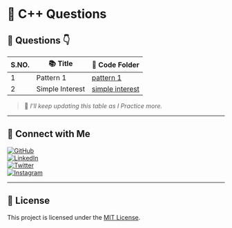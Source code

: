 # 🧠 C++ Questions

## 📅 Questions 👇

| S.NO.       | 📚 Title             | 📁 Code Folder |
|--------|---------------------------------------|----------------|
| 1 | Pattern 1  | [pattern 1](Questions/pattern1.cpp) |
| 2 | Simple Interest  | [simple interest](Questions/simple-intrest.cpp) |

> 📝 *I'll keep updating this table as I Practice more.*

---

## 🔗 Connect with Me

[![GitHub](https://img.shields.io/badge/GitHub-%2312100E.svg?logo=github&logoColor=white)](https://github.com/VanshBhatia2007)  
[![LinkedIn](https://img.shields.io/badge/LinkedIn-%230077B5.svg?logo=linkedin&logoColor=white)](https://www.linkedin.com/in/vansh-bhatia-76311422a)  
[![Twitter](https://img.shields.io/badge/Twitter-%231DA1F2.svg?logo=twitter&logoColor=white)](https://x.com/vanshb335?t=wYs66CkM2erUVwvaAjvuSw&s=09)  
[![Instagram](https://img.shields.io/badge/Instagram-%23E4405F.svg?logo=instagram&logoColor=white)](https://www.instagram.com/vanshbhatia15)

---

## 📄 License

This project is licensed under the [MIT License](LICENSE).

